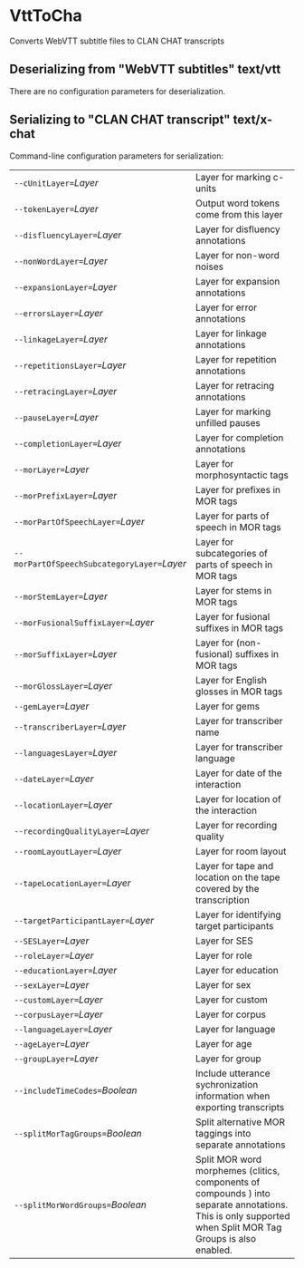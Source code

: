 # VttToCha

Converts WebVTT subtitle files to CLAN CHAT transcripts

## Deserializing from "WebVTT subtitles" text/vtt

There are no configuration parameters for deserialization.

## Serializing to "CLAN CHAT transcript" text/x-chat

Command-line configuration parameters for serialization:

|   |   |
|:--|:--|
| `--cUnitLayer=`*Layer* | Layer for marking c-units |
| `--tokenLayer=`*Layer* | Output word tokens come from this layer |
| `--disfluencyLayer=`*Layer* | Layer for disfluency annotations |
| `--nonWordLayer=`*Layer* | Layer for non-word noises |
| `--expansionLayer=`*Layer* | Layer for expansion annotations |
| `--errorsLayer=`*Layer* | Layer for error  annotations |
| `--linkageLayer=`*Layer* | Layer for linkage annotations |
| `--repetitionsLayer=`*Layer* | Layer for repetition annotations |
| `--retracingLayer=`*Layer* | Layer for retracing annotations |
| `--pauseLayer=`*Layer* | Layer for marking unfilled pauses |
| `--completionLayer=`*Layer* | Layer for completion annotations |
| `--morLayer=`*Layer* | Layer for morphosyntactic tags |
| `--morPrefixLayer=`*Layer* | Layer for prefixes in MOR tags |
| `--morPartOfSpeechLayer=`*Layer* | Layer for parts of speech in MOR tags |
| `--morPartOfSpeechSubcategoryLayer=`*Layer* | Layer for subcategories of parts of speech in MOR tags |
| `--morStemLayer=`*Layer* | Layer for stems in MOR tags |
| `--morFusionalSuffixLayer=`*Layer* | Layer for fusional suffixes in MOR tags |
| `--morSuffixLayer=`*Layer* | Layer for (non-fusional) suffixes in MOR tags |
| `--morGlossLayer=`*Layer* | Layer for English glosses in MOR tags |
| `--gemLayer=`*Layer* | Layer for gems |
| `--transcriberLayer=`*Layer* | Layer for transcriber name |
| `--languagesLayer=`*Layer* | Layer for transcriber language |
| `--dateLayer=`*Layer* | Layer for date of the interaction |
| `--locationLayer=`*Layer* | Layer for location of the interaction |
| `--recordingQualityLayer=`*Layer* | Layer for recording quality |
| `--roomLayoutLayer=`*Layer* | Layer for room layout |
| `--tapeLocationLayer=`*Layer* | Layer for tape and location on the tape covered by the transcription |
| `--targetParticipantLayer=`*Layer* | Layer for identifying target participants |
| `--SESLayer=`*Layer* | Layer for SES |
| `--roleLayer=`*Layer* | Layer for role |
| `--educationLayer=`*Layer* | Layer for education |
| `--sexLayer=`*Layer* | Layer for sex |
| `--customLayer=`*Layer* | Layer for custom |
| `--corpusLayer=`*Layer* | Layer for corpus |
| `--languageLayer=`*Layer* | Layer for language |
| `--ageLayer=`*Layer* | Layer for age |
| `--groupLayer=`*Layer* | Layer for group |
| `--includeTimeCodes=`*Boolean* | Include utterance sychronization information when exporting transcripts |
| `--splitMorTagGroups=`*Boolean* | Split alternative MOR taggings into separate annotations |
| `--splitMorWordGroups=`*Boolean* | Split MOR word morphemes (clitics, components of compounds ) into separate annotations. This is only supported when Split MOR Tag Groups is also enabled. |
